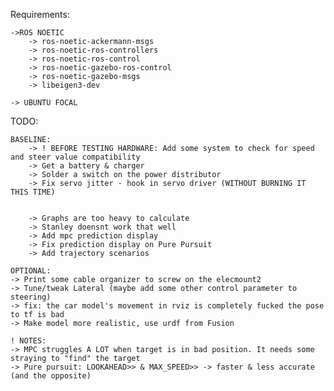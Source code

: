 Requirements:

    ->ROS NOETIC
        -> ros-noetic-ackermann-msgs
        -> ros-noetic-ros-controllers
        -> ros-noetic-ros-control
        -> ros-noetic-gazebo-ros-control
        -> ros-noetic-gazebo-msgs
        -> libeigen3-dev

    -> UBUNTU FOCAL
    
TODO:

    BASELINE:
        -> ! BEFORE TESTING HARDWARE: Add some system to check for speed and steer value compatibility
        -> Get a battery & charger
        -> Solder a switch on the power distributor
        -> Fix servo jitter - hook in servo driver (WITHOUT BURNING IT THIS TIME)


        -> Graphs are too heavy to calculate
        -> Stanley doensnt work that well
        -> Add mpc prediction display
        -> Fix prediction display on Pure Pursuit
        -> Add trajectory scenarios

    OPTIONAL:
    -> Print some cable organizer to screw on the elecmount2
    -> Tune/tweak Lateral (maybe add some other control parameter to steering)
    -> fix: the car model's movement in rviz is completely fucked the pose to tf is bad
    -> Make model more realistic, use urdf from Fusion

    ! NOTES:
    -> MPC struggles A LOT when target is in bad position. It needs some straying to "find" the target
    -> Pure pursuit: LOOKAHEAD>> & MAX_SPEED>> -> faster & less accurate (and the opposite)